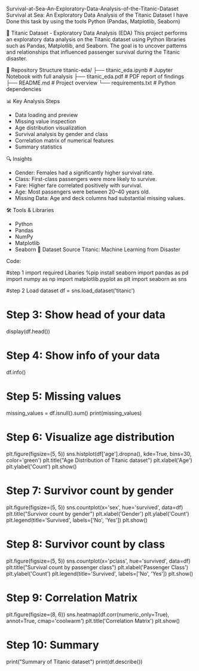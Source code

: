 Survival-at-Sea-An-Exploratory-Data-Analysis-of-the-Titanic-Dataset
Survival at Sea: An Exploratory Data Analysis of the Titanic Dataset I have Done this task by using the tools Python (Pandas, Matplotlib, Seaborn)

🚢 Titanic Dataset - Exploratory Data Analysis (EDA)
This project performs an exploratory data analysis on the Titanic dataset using Python libraries such as Pandas, Matplotlib, and Seaborn. The goal is to uncover patterns and relationships that influenced passenger survival during the Titanic disaster.

📂 Repository Structure
titanic-eda/
├── titanic_eda.ipynb       # Jupyter Notebook with full analysis
├── titanic_eda.pdf         # PDF report of findings
├── README.md               # Project overview
└── requirements.txt        # Python dependencies


📊 Key Analysis Steps
- Data loading and preview
- Missing value inspection
- Age distribution visualization
- Survival analysis by gender and class
- Correlation matrix of numerical features
- Summary statistics

🔍 Insights
- Gender: Females had a significantly higher survival rate.
- Class: First-class passengers were more likely to survive.
- Fare: Higher fare correlated positively with survival.
- Age: Most passengers were between 20–40 years old.
- Missing Data: Age and deck columns had substantial missing values.

🛠 Tools & Libraries
- Python
- Pandas
- NumPy
- Matplotlib
- Seaborn
📎 Dataset Source
Titanic: Machine Learning from Disaster


Code:

#step 1 import required Libaries
%pip install seaborn
import pandas as pd
import numpy as np
import matplotlib.pyplot as plt
import seaborn as sns

#step 2 Load dataset
df = sns.load_dataset('titanic')

# Step 3: Show head of your data
display(df.head())

# Step 4: Show info of your data
df.info()

# Step 5: Missing values
missing_values = df.isnull().sum()
print(missing_values)

# Step 6: Visualize age distribution
plt.figure(figsize=(5, 5))
sns.histplot(df['age'].dropna(), kde=True, bins=30, color='green')
plt.title("Age Distribution of Titanic dataset")
plt.xlabel('Age')
plt.ylabel('Count')
plt.show()

# Step 7: Survivor count by gender
plt.figure(figsize=(5, 5))
sns.countplot(x='sex', hue='survived', data=df)
plt.title("Survivor count by gender")
plt.xlabel('Gender')
plt.ylabel('Count')
plt.legend(title='Survived', labels=['No', 'Yes'])
plt.show()

# Step 8: Survivor count by class
plt.figure(figsize=(5, 5))
sns.countplot(x='pclass', hue='survived', data=df)
plt.title("Survival count by passenger class")
plt.xlabel('Passenger Class')
plt.ylabel('Count')
plt.legend(title='Survived', labels=['No', 'Yes'])
plt.show()

# Step 9: Correlation Matrix
plt.figure(figsize=(8, 6))
sns.heatmap(df.corr(numeric_only=True), annot=True, cmap='coolwarm')
plt.title('Correlation Matrix')
plt.show()

# Step 10: Summary
print("Summary of Titanic dataset")
print(df.describe())

